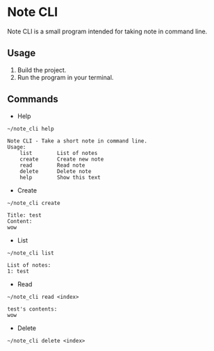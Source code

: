 # Note CLI

Note CLI is a small program intended for taking note in command line.

## Usage

1. Build the project.
2. Run the program in your terminal.

## Commands

- Help

```shell
~/note_cli help

Note CLI - Take a short note in command line.
Usage:
    list        List of notes
    create      Create new note
    read        Read note
    delete      Delete note
    help        Show this text
```

- Create

```shell
~/note_cli create

Title: test
Content:
wow
```

- List

```shell
~/note_cli list

List of notes:
1: test
```

- Read

```shell
~/note_cli read <index>

test's contents:
wow
```

- Delete

```shell
~/note_cli delete <index>
```
